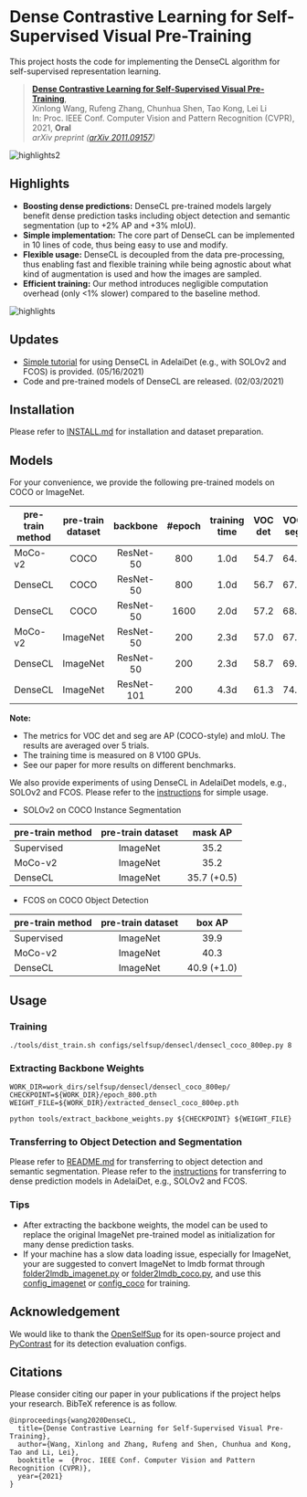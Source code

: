 # Dense Contrastive Learning for Self-Supervised Visual Pre-Training

This project hosts the code for implementing the DenseCL algorithm for self-supervised representation learning.

> [**Dense Contrastive Learning for Self-Supervised Visual Pre-Training**](https://arxiv.org/abs/2011.09157),  
> Xinlong Wang, Rufeng Zhang, Chunhua Shen, Tao Kong, Lei Li   
> In: Proc. IEEE Conf. Computer Vision and Pattern Recognition (CVPR), 2021, **Oral**  
> *arXiv preprint ([arXiv 2011.09157](https://arxiv.org/abs/2011.09157))*   

![highlights2](highlights2.png)

## Highlights
- **Boosting dense predictions:**  DenseCL pre-trained models largely benefit dense prediction tasks including object detection and semantic segmentation (up to +2% AP and +3% mIoU).
- **Simple implementation:** The core part of DenseCL can be implemented in 10 lines of code, thus being easy to use and modify.
- **Flexible usage:** DenseCL is decoupled from the data pre-processing, thus enabling fast and flexible training while being agnostic about what kind of augmentation is used and how the images are sampled.
- **Efficient training:**  Our method introduces negligible computation overhead (only <1% slower) compared to the baseline method.

![highlights](highlights.png)

## Updates
   - [Simple tutorial](https://github.com/aim-uofa/AdelaiDet/blob/master/configs/DenseCL/README.md) for using DenseCL in AdelaiDet (e.g., with SOLOv2 and FCOS) is provided. (05/16/2021)
   - Code and pre-trained models of DenseCL are released. (02/03/2021)


## Installation
Please refer to [INSTALL.md](docs/INSTALL.md) for installation and dataset preparation.

## Models
For your convenience, we provide the following pre-trained models on COCO or ImageNet.

pre-train method | pre-train dataset | backbone | #epoch | training time | VOC det | VOC seg | Link
--- |:---:|:---:|:---:|:---:|:---:|:---:|:---:
MoCo-v2 | COCO | ResNet-50 | 800 | 1.0d | 54.7 | 64.5 | 
DenseCL | COCO | ResNet-50 | 800 | 1.0d | 56.7 | 67.5 | [download](https://huggingface.co/xinlongwang/DenseCL/resolve/main/densecl_r50_coco_800ep.pth?download=true)
DenseCL | COCO | ResNet-50 | 1600 | 2.0d | 57.2 | 68.0 | [download](https://huggingface.co/xinlongwang/DenseCL/resolve/main/densecl_r50_coco_1600ep.pth?download=true)
MoCo-v2 | ImageNet | ResNet-50 | 200 | 2.3d | 57.0 | 67.5 | 
DenseCL | ImageNet | ResNet-50 | 200 | 2.3d | 58.7 | 69.4 | [download](https://huggingface.co/xinlongwang/DenseCL/resolve/main/densecl_r50_imagenet_200ep.pth?download=true)
DenseCL | ImageNet | ResNet-101 | 200 | 4.3d | 61.3 | 74.1 | [download](https://huggingface.co/xinlongwang/DenseCL/resolve/main/densecl_r101_imagenet_200ep.pth?download=true)

**Note:** 
- The metrics for VOC det and seg are AP (COCO-style) and mIoU. The results are averaged over 5 trials.
- The training time is measured on 8 V100 GPUs.
- See our paper for more results on different benchmarks.

We also provide experiments of using DenseCL in AdelaiDet models, e.g., SOLOv2 and FCOS. Please refer to the [instructions](https://github.com/aim-uofa/AdelaiDet/blob/master/configs/DenseCL/README.md) for simple usage.

- SOLOv2 on COCO Instance Segmentation

pre-train method | pre-train dataset  |  mask AP | 
--- |:---:|:---:|
Supervised  | ImageNet | 35.2  
MoCo-v2  | ImageNet | 35.2
DenseCL |  ImageNet | 35.7 (+0.5)

- FCOS on COCO Object Detection

pre-train method | pre-train dataset  |  box AP | 
--- |:---:|:---:|
Supervised   | ImageNet | 39.9
MoCo-v2  | ImageNet | 40.3
DenseCL |  ImageNet | 40.9 (+1.0)


## Usage

### Training
    ./tools/dist_train.sh configs/selfsup/densecl/densecl_coco_800ep.py 8

### Extracting Backbone Weights
    WORK_DIR=work_dirs/selfsup/densecl/densecl_coco_800ep/
    CHECKPOINT=${WORK_DIR}/epoch_800.pth
    WEIGHT_FILE=${WORK_DIR}/extracted_densecl_coco_800ep.pth
    
    python tools/extract_backbone_weights.py ${CHECKPOINT} ${WEIGHT_FILE}

### Transferring to Object Detection and Segmentation
Please refer to [README.md](benchmarks/detection/README.md) for transferring to object detection and semantic segmentation.
Please refer to the [instructions](https://github.com/aim-uofa/AdelaiDet/blob/master/configs/DenseCL/README.md) for transferring to dense prediction models in AdelaiDet, e.g., SOLOv2 and FCOS.

### Tips
- After extracting the backbone weights, the model can be used to replace the original ImageNet pre-trained model as initialization for many dense prediction tasks. 
- If your machine has a slow data loading issue, especially for ImageNet, your are suggested to convert ImageNet to lmdb format through [folder2lmdb_imagenet.py](tools/folder2lmdb_imagenet.py) or  [folder2lmdb_coco.py](tools/folder2lmdb_coco.py), and use this [config_imagenet](configs/selfsup/densecl/densecl_imagenet_lmdb_200ep.py) or [config_coco](configs/selfsup/densecl/densecl_coco_lmdb_800ep.py) for training. 

## Acknowledgement
We would like to thank the [OpenSelfSup](https://github.com/open-mmlab/OpenSelfSup) for its open-source project and [PyContrast](https://github.com/HobbitLong/PyContrast) for its detection evaluation configs.

## Citations
Please consider citing our paper in your publications if the project helps your research. BibTeX reference is as follow.
```
@inproceedings{wang2020DenseCL,
  title={Dense Contrastive Learning for Self-Supervised Visual Pre-Training},
  author={Wang, Xinlong and Zhang, Rufeng and Shen, Chunhua and Kong, Tao and Li, Lei},
  booktitle =  {Proc. IEEE Conf. Computer Vision and Pattern Recognition (CVPR)},
  year={2021}
}
```
